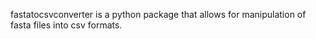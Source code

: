 fastatocsvconverter is a python package that allows for manipulation of fasta files into csv formats.
